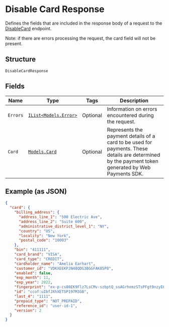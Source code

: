 
# Disable Card Response

Defines the fields that are included in the response body of
a request to the [DisableCard](#endpoint-cards-disablecard) endpoint.

Note: if there are errors processing the request, the card field will not be
present.

## Structure

`DisableCardResponse`

## Fields

| Name | Type | Tags | Description |
|  --- | --- | --- | --- |
| `Errors` | [`IList<Models.Error>`](/doc/models/error.md) | Optional | Information on errors encountered during the request. |
| `Card` | [`Models.Card`](/doc/models/card.md) | Optional | Represents the payment details of a card to be used for payments. These<br>details are determined by the payment token generated by Web Payments SDK. |

## Example (as JSON)

```json
{
  "card": {
    "billing_address": {
      "address_line_1": "500 Electric Ave",
      "address_line_2": "Suite 600",
      "administrative_district_level_1": "NY",
      "country": "US",
      "locality": "New York",
      "postal_code": "10003"
    },
    "bin": "411111",
    "card_brand": "VISA",
    "card_type": "CREDIT",
    "cardholder_name": "Amelia Earhart",
    "customer_id": "VDKXEEKPJN48QDG3BGGFAK05P8",
    "enabled": false,
    "exp_month": 11,
    "exp_year": 2022,
    "fingerprint": "ex-p-cs80EK9Flz7LsCMv-szbptQ_ssAGrhemzSTsPFgt9nzyE6t7okiLIQc-qw_quqKX4Q",
    "id": "ccof:uIbfJXhXETSP197M3GB",
    "last_4": "1111",
    "prepaid_type": "NOT_PREPAID",
    "reference_id": "user-id-1",
    "version": 2
  }
}
```

